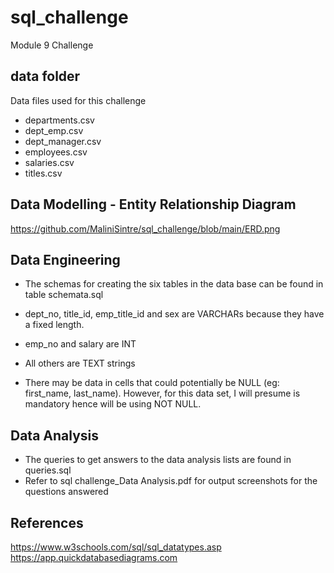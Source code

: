 # sql_challenge
Module 9 Challenge 

## data folder
Data files used for this challenge
- departments.csv
- dept_emp.csv
- dept_manager.csv
- employees.csv
- salaries.csv
- titles.csv

## Data Modelling - Entity Relationship Diagram 
https://github.com/MaliniSintre/sql_challenge/blob/main/ERD.png

## Data Engineering
- The schemas for creating the six tables in the data base can be found in table schemata.sql

- dept_no, title_id, emp_title_id and sex are VARCHARs because they have a fixed length.
- emp_no and salary are INT
- All others are TEXT strings 
- There may be data in cells that could potentially be NULL (eg: first_name, last_name). However, for this data set, I will presume is mandatory hence will be using NOT NULL.

## Data Analysis 
- The queries to get answers to the data analysis lists are found in queries.sql
- Refer to sql challenge_Data Analysis.pdf for output screenshots for the questions answered

## References
https://www.w3schools.com/sql/sql_datatypes.asp
https://app.quickdatabasediagrams.com
